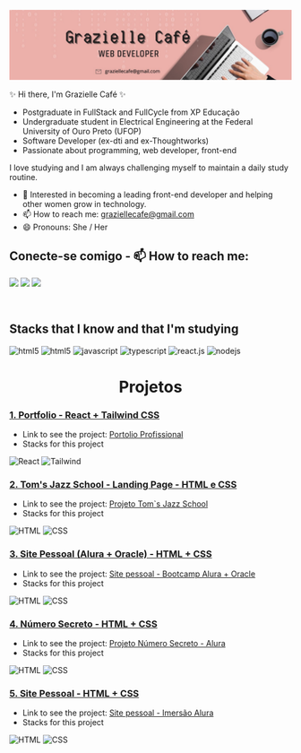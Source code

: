 ![](wallpaper.png) 

<div align="left"> 

 ✨ Hi there, I'm Grazielle Café ✨
 
- Postgraduate in FullStack and FullCycle from XP Educação 
- Undergraduate student in Electrical Engineering at the Federal University of Ouro Preto (UFOP)
- Software Developer (ex-dti and ex-Thoughtworks)
- Passionate about programming, web developer, front-end 

I love studying and I am always challenging myself to maintain a daily study routine. 

- :purple_heart: Interested in becoming a leading front-end developer and helping other women grow in technology.
- 📫 How to reach me: graziellecafe@gmail.com
- 😄 Pronouns: She / Her


## Conecte-se comigo - 📫 How to reach me:
<a href="https://www.linkedin.com//in/graziellecafe/" target="_blank"><img src="https://img.shields.io/badge/-LinkedIn-%230077B5?style=for-the-badge&logo=linkedin&logoColor=white" target="_blank"></a> 
<a href="https://instagram.com/graziellecafe" target="_blank"><img src="https://img.shields.io/badge/-Instagram-%23E4405F?style=for-the-badge&logo=instagram&logoColor=white" target="_blank"></a>
<a href = "mailto:graziellecafe@gmail.com"><img src="https://img.shields.io/badge/-Gmail-%23333?style=for-the-badge&logo=gmail&logoColor=white" target="_blank"></a>



<br/>


## Stacks that I know and that I'm studying
<div style="">
  <img alt="html5" src="https://img.shields.io/badge/html5-%23E34F26.svg?style=for-the-badge&logo=html5&logoColor=white"/>
  <img alt="html5" src="https://img.shields.io/badge/css3-%231572B6.svg?style=for-the-badge&logo=css3&logoColor=white"/>
  <img alt="javascript" src="https://img.shields.io/badge/JavaScript-F7DF1E?style=for-the-badge&logo=javascript&logoColor=black" />
  <img alt="typescript" src="https://img.shields.io/badge/TypeScript-007ACC?style=for-the-badge&logo=typescript&logoColor=white" />
  <img alt="react.js" src="https://img.shields.io/badge/React-20232A?style=for-the-badge&logo=react&logoColor=61DAFB" />
  <img alt="nodejs" src="https://img.shields.io/badge/Node.js-43853D?style=for-the-badge&logo=node.js&logoColor=white" />
</div>

##

<h1 align="center"> Projetos </h1>
<div align="left"> 

### [1. Portfolio - React + Tailwind CSS](https://github.com/graziellecafe/portfolio) 
- Link to see the project:
[Portolio Profissional](https://graziellecafe.github.io/portfolio/)
- Stacks for this project
<div>
<img src="https://img.shields.io/badge/React-20232A?style=for-the-badge&logo=react&logoColor=61DAFB" alt="React"/>
<img src="https://img.shields.io/badge/Tailwind_CSS-38B2AC?style=for-the-badge&logo=tailwind-css&logoColor=white" alt="Tailwind"/> 
<div>
 
### [2. Tom's Jazz School - Landing Page - HTML e CSS](https://github.com/graziellecafe/landing-page) 
- Link to see the project: 
[Projeto Tom`s Jazz School](https://graziellecafe.github.io/landing-page/)
- Stacks for this project
<div>
<img src="https://img.shields.io/badge/HTML5-E34F26?style=for-the-badge&logo=html5&logoColor=white" alt="HTML"/>
<img src="https://img.shields.io/badge/CSS3-1572B6?style=for-the-badge&logo=css3&logoColor=white" alt="CSS"/> 
<div>

 ### [3. Site Pessoal (Alura + Oracle) - HTML + CSS](https://github.com/graziellecafe/html-css-oracle-next-education-t7) 
- Link to see the project:
[Site pessoal - Bootcamp Alura + Oracle](https://portfolio-alura-oracle-alpha.vercel.app)
- Stacks for this project
<div>
<img src="https://img.shields.io/badge/HTML5-E34F26?style=for-the-badge&logo=html5&logoColor=white" alt="HTML"/>
<img src="https://img.shields.io/badge/CSS3-1572B6?style=for-the-badge&logo=css3&logoColor=white" alt="CSS"/> 
<div>

### [4. Número Secreto - HTML + CSS](https://github.com/graziellecafe/numero-secreto) 
- Link to see the project:
[Projeto Número Secreto - Alura](https://graziellecafe.github.io/numero-secreto/)
- Stacks for this project
<div>
<img src="https://img.shields.io/badge/HTML5-E34F26?style=for-the-badge&logo=html5&logoColor=white" alt="HTML"/>
<img src="https://img.shields.io/badge/CSS3-1572B6?style=for-the-badge&logo=css3&logoColor=white" alt="CSS"/> 
<div>

### [5. Site Pessoal - HTML + CSS](https://github.com/graziellecafe/site-pessoal) 
- Link to see the project:
[Site pessoal - Imersão Alura](https://graziellecafe.github.io/site-pessoal/)
- Stacks for this project
<div>
<img src="https://img.shields.io/badge/HTML5-E34F26?style=for-the-badge&logo=html5&logoColor=white" alt="HTML"/>
<img src="https://img.shields.io/badge/CSS3-1572B6?style=for-the-badge&logo=css3&logoColor=white" alt="CSS"/> 
<div>



